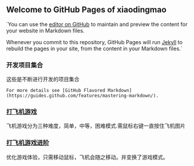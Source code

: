 ## Welcome to GitHub Pages of xiaodingmao

`You can use the [editor on GitHub](https://github.com/xiaodingmao/webProject/edit/master/README.md) to maintain and preview the content for your website in Markdown files.

Whenever you commit to this repository, GitHub Pages will run [Jekyll](https://jekyllrb.com/) to rebuild the pages in your site, from the content in your Markdown files.`

### 开发项目集合

这些是不断进行开发的项目集合

`For more details see [GitHub Flavored Markdown](https://guides.github.com/features/mastering-markdown/).`

### [打飞机游戏](https://xiaodingmao.github.io/webProject/打飞机小游戏实现/planeGame.html)

飞机游戏分为三种难度，简单，中等，困难模式.需鼠标右键一直按住飞机图片
### [打飞机游戏进阶](https://xiaodingmao.github.io/webProject/打飞机小游戏实现/index.html)
优化游戏体验，只需移动鼠标，飞机会随之移动。并变换了游戏模式。
